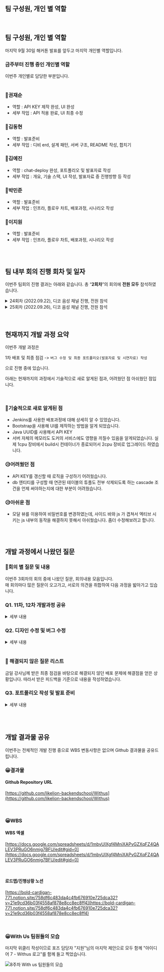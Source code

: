 ## 팀 구성원, 개인 별 역할

<br>

## 팀 구성원, 개인 별 역할

마지막 9월 30일 해커톤 발표를 앞두고 마지막 개인별 역할입니다.
<br>

### 금주부터 진행 중인 **개인별 역할** <br>
이번주 개인별로 담당한 부분입니다. <br><br>

### 🙂권재순

- 역할 : API KEY 제작 완성, UI 완성
- 세부 작업 : API 적용 완료, UI 최종 수정

### 🙂김동현

- 역할 : 발표준비
- 세부 작업 : 디비 erd, 설계 패턴, 서버 구조, README 작성, 합치기

### 🙂김예진

- 역할 : chat-deploy 완성, 포트폴리오 및 발표자료 작성 
- 세부 작업 : 개요, 기술 스택, UI 작성, 발표자료 중 진행방향 등 작성

### 🙂박민준

- 역할 : 발표준비
- 세부 작업 : 인프라, 플로우 차트, 배포과정, 시나리오 작성

### 🙂이지원

- 역할 : 발표준비
- 세부 작업 : 인프라, 플로우 차트, 배포과정, 시나리오 작성

<br>



<br>

## 팀 내부 회의 진행 회차 및 일자


이번주 팀회의 진행 결과는 아래와 같습니다. 총 “**2회차**”의 회의에 **전원 모두** 참석하였습니다.

<details>
<summary> 24회차 (2022.09.22), 디코 음성 채널 진행, 전원 참석</summary>
   <div>  개발과정 공유 11차, 전체 기능 확인 및 포트폴리오 작성 준비</div>
</details> 
<details>
<summary> 25회차 (2022.09.26), 디코 음성 채널 진행, 전원 참석</summary>
   <div>  진행과정 공유 12차, 해커톤 발표 준비 확인, 버그 수정 </div>
</details> 


<br>

<br>


## 현재까지 개발 과정 요약


이번주 개발 과정은 

1차 배포 및 최종 점검 -> `버그 수정 및 최종 포트폴리오(발표자료 및 시연자료) 작성`

으로 진행 중에 있습니다.


아래는 현재까지의 과정에서 기술적으로 새로 알게된 점과, 어려웠던 점 아쉬웠던 점입니다.  

<br>

### 🙂기술적으로 새로 알게된 점
- Jenkins를 사용한 배포과정에 대해 상세히 알 수 있었습니다. 
- Bootstrap을 사용해 UI를 제작하는 방법을 알게 되었습니다. 
- Java UUID를 사용해서 API KEY
- 서버 자체의 메모리도 도커의 서비스에도 영향을 끼칠수 있음을 알게되었습니다. 실제 1cpu 장비에서 build시 컨테이너가 종료되어서 2cpu 장비로 업그레이드 하였습니다.

### 😥어려웠던 점
- API KEY를 갱신할 때 로직을 구성하기 어려웠습니다.
- db 엔티티를 구성할 때 연관된 테이블의 튜플도 전부 삭제되도록 하는 cascade 조건을 언제 써야하는지에 대한 부분이 어려웠습니다.


### 😥아쉬운 점
- 모달 뷰를 이용하여 비밀번호를 변경하였는데, 사이드 바와 js 가 겹쳐서 엑티브 시키는 js 내부의 동작을 해결하지 못해서 아쉬웠습니다. 좀더 수정해보려고 합니다.



<br>
<br>





## 개발 과정에서 나왔던 질문


### 🤔회의 별 질문 및 내용

이번주 3회차의 회의 중에 나왔던 질문, 회의내용 모음입니다.  
매 회의마다 많은 질문이 오고가고, 서로의 의견을 취합하여 다음 과정을 밟아가고 있습니다.
<br>


### Q1. 11차, 12차 개발과정 공유
<details>
<summary> 세부 내용 </summary>
<div>  

#### 지난주 작업 결과
1. 재순/민준 : 
	- jenkins + git (webhook) 배포 완료
	--> 기존 서버 메모리 부족으로 사양 업그레이드 하여 재구성

2. 예진/동현/지원 :  
	- javaScript로 배포 구현 완료

3. 추가 기능
	- 통계 기능 (예진,민준): 구현 완료
	- API 키 기능 (동현,지원,재순): 구현 완료
	- favicon, 구글 애널리틱스, 검색 엔진, 오픈 그래프 (동현): 구현 완료


#### 다음 역할 분담
포트폴리오 형태의 발표,시현 자료를 작성하기로 하였고, 아래와 같이 역할을 분담하였습니다.

1세트 - 김예진

- 개요, 사용 기술 ,스텍 UI/UX
- 발표자료 (ppt, 등) -1

2세트 - 권재순

- 요구사항 분석 기능현황
- 발표자료 (ppt, 등) -2

3세트 - 박민준

- 시현 영상 (유튜브) -1 —> 마지막날에 (다 고치고) —> 테스트 시나리오 작성
- 서버구조 (인프라, 플로우차트, 배포 과정)-1

4세트 - 이지원

- 시현 영상 (유튜브) -2
- 서버구조 (인프라, 플로우차트, 배포 과정)-2

5세트 - 김동현**

- 디비 erd, 합치기
- 설계 패턴 README 작성


</div>
</details> 



### Q2. 디자인 수정 및 버그 수정
<details>
<summary> 세부 내용 </summary>
<div>

#### 디자인 수정

- [ ] intro 파트를 추가
 1-1. 글자 변경
 1-2. 아래 icon 링크
 1-3. 배경색을 추가

- [ ] 회원정보 수정 파트
  - pageTitle  "User Modify -> Modify User" 로 변경
  - 제목  "회원가입 -> 회원정보 수정"  변경
  - 수정 폼 디자인 수정

- [ ] 로그아웃, 로고 :  shadows.site/main 이동
  -> / :  /intro 이동

- [ ] contact_form :dropdown 부분을 삭제

- [ ] 통계부분
 - Count -> Statistics

- [ ] 각 영역 가장 윗부분 영어로 통일

- [ ] 사이드바 로고 추가

- [ ] 프로필 디자인 변경
 -  ROLE 추가

- [ ] 회원가입
 - 디자인 수정

- [ ] 회원정보 수정
 - 회원정보 수정 : profile로 redirect되도록 변경
 - 비밀번호 변경 시 value가 뜨지 않도록 변경
 
- [ ] 회원가입 시 바로 로그인

- [ ] /shadow/docs , /shadow/contact -> /docs /contact 

- [ ] /docs 로그인 없이 접근 허용

<br>

#### 버그 수정
- tutorial png 404 확인하기
- sitemap → 등록을 하면 등록했을 때 못찾는다. —> 동현 더 확인 예정, 예진도 같이 확인해보기
- 예진 비번 수정 모달 수정해보기
- [shadows.site](http://shadows.site) →/count admin 들어가면 500 에러 (admin 의 member id = 2 로 나온다. 잘못됨 db 삭제 필요)
- my shadowlist → list 삭제시 500 (flow null)
- tutorial 보완 필요 script 포함 —> 작업해주시고 말ㅆ므해주시면 master 병합하겠습니다.
- sciprt 복사 부분→ 멘트


<br>


<br>
</div>
</details>
<br>

### 🤔 해결되지 않은 질문 리스트

금일 강사님께 받은 최종 점검을 바탕으로 해결되지 않던 배포 문제에 해결점을 얻은 상황입니다.
따라서 받은 피드백을 기준으로 내용을 작성하였습니다.

### Q3. 포트폴리오 작성 및 발표 준비

<details>
<summary> 세부 내용 </summary>
<div>

<br>

#### 채점 기준 — 100점을 목표

1. 목표 달성도 및 구현 능력 (70점)
    - [x]  개발 목표 달성의 충실도
    - [x]  개발 추진 체계의 적절성
    - [x]  아이디어의 구현 완성도
    - [x]  아이디어의 지속 가능성 및 확장성
    - [x]  문제 해결을 위한 논리 구조의 명확성
    - [x]  코드 가독성 및 및 구조화 수준, 코드 오류 여부 (코드 품질에 대한 모든 부분을 포함)
    - [x]  R&R에 따른 교육생 별 기여사항
2. 혁신성 및 기술 활용도 (20점)
    - [x]  아이디어의 독창성 및 우수성 (이용자에게 제공하는 편의성 및 영향)
    - [x]  학습 내용 기반(백엔드 스쿨 1기 교육기간 동안 진행한 내용 위주)의 기술 활용도 여부
3. 발표 전달력 (10점)
    - [x]  발표 내용의 충실성 및 전달성
    - [x]  시연 영상의 완성도

<br>

##### 발표 목차 정하기

1. 개요, 기대효과 (1분)
    
    → 목적, 뉴스 기사 계기
    → 혁신성, 독착성, 우수성 pr
    → 약을 팔아야 한다. 거창하게 
    
2. 기술스택 (30초)

    → 교육기간동안 배운내용임을 확인
    
3. 개발 목표와 달성도 (30초)

    → 얼마나 달성했는지
    
4. 개발 추진 체계 (30초)
    
    → 진행상황 표(WBS) 살짝
    
5. 기술 (2~3분)

    → **clova API 사용**, **db API 캐싱**, **javascritp 로 챗배포** 와 같은 큼직한 기술 설명
    
6. 기술적 어려움, 해결 방법 몇가지 제시 (2~3분)

    → 논리구조의 명확성과 코드 가독성 부분 추가
    
7. 기대효과(추가기능) (30초)
    
    → 지속 가능성 및 확장성 —> **운영해볼건지 말을한더면** 
    
8. 시연 (2~3분)
    
    → 영상을 보여주고, 간단한 설명 —> 시연 영상의 완성도
    
9. 팀원 별 기여도 (30초)
    
    → 교육생 별 기여사항 —> 분담을 적으면될
    
10. 질의응답 → 질의응답 대비 해야한다. 
    
    → 5분


<br>



</div>
</details>


<br>


<br>







<br>

## 개발 결과물 공유

이번주는 전체적인 개발 진행 중으로 WBS 변동사항은 없으며 Github 결과물을 공유드립니다.

### 😀결과물

#### Github Repository URL

[https://github.com/likelion-backendschool/Withus](https://github.com/likelion-backendschool/Withus)


<br>

### 😀WBS

#### WBS 엑셀
[https://docs.google.com/spreadsheets/d/1mbyUlXgf4MniXAPvGZXqFZ4QALEV3PRuGO6nmig7BFU/edit#gid=0](https://docs.google.com/spreadsheets/d/1mbyUlXgf4MniXAPvGZXqFZ4QALEV3PRuGO6nmig7BFU/edit#gid=0)

<br>

#### 로드맵/진행상황 노션
[https://bold-cardigan-771.notion.site/758df6c483da4c4fb676910e725dca32?v=21e9cd36b03f4558af878e8cc8ec8ff4](https://bold-cardigan-771.notion.site/758df6c483da4c4fb676910e725dca32?v=21e9cd36b03f4558af878e8cc8ec8ff4)

<br>   

### 😀With Us 팀원들의 모습

마지막 위클리 작성이므로 포즈 담당자 "지원"님의 마지막 제안으로 모두 함께 "아이디어 7 - Withus 로고"를 함께 들고 찍었습니다.

![8주차 With us 팀원들의 모습](https://i.imgur.com/1Rnedp6.jpg)
